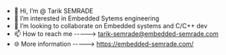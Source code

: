 - 👋 Hi, I’m @ Tarik SEMRADE
- 👀 I’m interested in Embedded Sytems engineering
- 💞️ I’m looking to collaborate on Embedded systems and C/C++ dev
- 📫 How to reach me  -----> tarik-semrade@embedded-semrade.com
- 🌐 More information -----> https://embedded-semrade.com/
<!---
semrade/semrade is a ✨ special ✨ repository because its `README.md` (this file) appears on your GitHub profile.
You can click the Preview link to take a look at your changes.
--->
